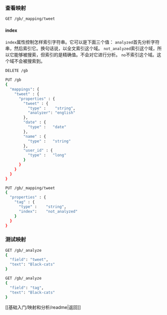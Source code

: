 ### 查看映射
```bash
GET /gb/_mapping/tweet
```
#### index
`index`属性控制怎样索引字符串。它可以是下面三个值：
`analyzed`首先分析字符串，然后索引它。换句话说，以全文索引这个域。
`not_analyzed`索引这个域，所以它能够被搜索，但索引的是精确值。不会对它进行分析。
`no`不索引这个域。这个域不会被搜索到。
```bash
DELETE /gb
```
```bash
PUT /gb
{
  "mappings": {
    "tweet" : {
      "properties" : {
        "tweet" : {
          "type" :    "string",
          "analyzer": "english"
        },
        "date" : {
          "type" :   "date"
        },
        "name" : {
          "type" :   "string"
        },
        "user_id" : {
          "type" :   "long"
        }
      }
    }
  }
}
```
```bash
PUT /gb/_mapping/tweet
{
  "properties" : {
    "tag" : {
      "type" :    "string",
      "index":    "not_analyzed"
    }
  }
}
```
### 测试映射
```bash
GET /gb/_analyze
{
  "field": "tweet",
  "text": "Black-cats"
}
```
```bash
GET /gb/_analyze
{
  "field": "tag",
  "text": "Black-cats"
}
```

[[基础入门/映射和分析/readme|返回]]